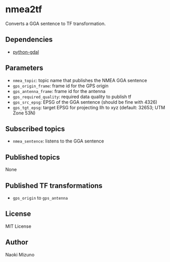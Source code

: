 # nmea2tf

Converts a GGA sentence to TF transformation.


## Dependencies

- [python-gdal](https://pypi.python.org/pypi/GDAL)


## Parameters

- `nmea_topic`: topic name that publishes the NMEA GGA sentence
- `gps_origin_frame`: frame id for the GPS origin
- `gps_antenna_frame`: frame id for the antenna
- `gps_required_quality`: required data quality to publish tf
- `gps_src_epsg`: EPSG of the GGA sentence (should be fine with 4326)
- `gps_tgt_epsg`: target EPSG for projecting llh to xyz (default: 32653; UTM
  Zone 53N)


## Subscribed topics

- `nmea_sentence`: listens to the GGA sentence


## Published topics

None


## Published TF transformations

- `gps_origin` to `gps_antenna`


## License

MIT License


## Author

Naoki Mizuno
